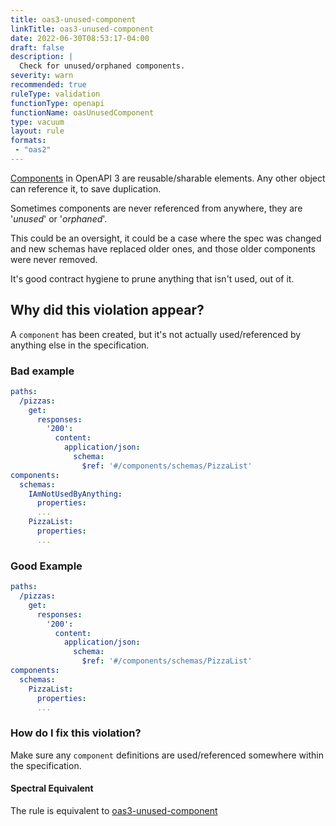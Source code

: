 ```yaml
---
title: oas3-unused-component
linkTitle: oas3-unused-component
date: 2022-06-30T08:53:17-04:00
draft: false
description: |
  Check for unused/orphaned components.
severity: warn
recommended: true
ruleType: validation
functionType: openapi
functionName: oasUnusedComponent
type: vacuum
layout: rule
formats:
 - "oas2"
---
```


[Components](https://swagger.io/specification/#components-object) in OpenAPI 3 are reusable/sharable 
elements. Any other object can reference it, to save duplication.

Sometimes components are never referenced from anywhere, they are '_unused_' or '_orphaned_'.

This could be an oversight, it could be a case where the spec was changed and new schemas have replaced older ones, 
and those older components were never removed.

It's good contract hygiene to prune anything that isn't used, out of it.

## Why did this violation appear?

A `component` has been created, but it's not actually used/referenced by anything else in the specification.

### Bad example

```yaml
paths:
  /pizzas:
    get:
      responses:
        '200':
          content:
            application/json:
              schema:
                $ref: '#/components/schemas/PizzaList'
components:
  schemas:
    IAmNotUsedByAnything:
      properties:
      ...  
    PizzaList:
      properties:
      ...
```
### Good Example

```yaml
paths:
  /pizzas:
    get:
      responses:
        '200':
          content:
            application/json:
              schema:
                $ref: '#/components/schemas/PizzaList'
components:
  schemas:
    PizzaList:
      properties:
      ...
```

### How do I fix this violation?

Make sure any `component` definitions are used/referenced somewhere within the specification.

#### Spectral Equivalent

The rule is equivalent to [oas3-unused-component](https://meta.stoplight.io/docs/spectral/4dec24461f3af-open-api-rules#oas3-unused-component)